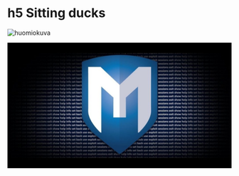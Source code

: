 # h5 Sitting ducks #

![huomiokuva](https://www.wgu.edu/content/dam/web-sites/blog-newsroom/blog/images/national/2019/august/grey-hat-hacking.jpg)

![metasploitlogo](https://github.com/samuli-salonen/-Tunkeutumistestaus-ict4tn027-3006-ti-2020s/blob/main/h5/meta.jpg)
